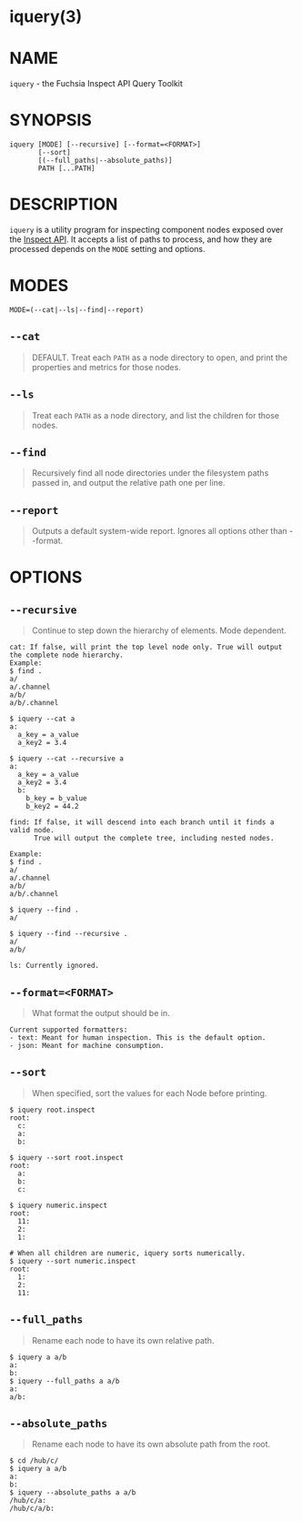 iquery(3)
=====

# NAME

`iquery` - the Fuchsia Inspect API Query Toolkit

# SYNOPSIS

```
iquery [MODE] [--recursive] [--format=<FORMAT>]
       [--sort]
       [(--full_paths|--absolute_paths)]
       PATH [...PATH]
```

# DESCRIPTION

`iquery` is a utility program for inspecting component nodes exposed over the
[Inspect API](gsw-inspect.md).
It accepts a list of paths to process, and how
they are processed depends on the `MODE` setting and options.

# MODES

`MODE=(--cat|--ls|--find|--report)`

## `--cat`
> DEFAULT. Treat each `PATH` as a node directory to open, and print
> the properties and metrics for those nodes.

## `--ls`
> Treat each `PATH` as a node directory, and list the children for those nodes.

## `--find`
> Recursively find all node directories under the filesystem paths
> passed in, and output the relative path one per line.

## `--report`
> Outputs a default system-wide report. Ignores all options other than
> --format.

# OPTIONS

## `--recursive`
> Continue to step down the hierarchy of elements. Mode dependent.
```
cat: If false, will print the top level node only. True will output the complete node hierarchy.
Example:
$ find .
a/
a/.channel
a/b/
a/b/.channel

$ iquery --cat a
a:
  a_key = a_value
  a_key2 = 3.4

$ iquery --cat --recursive a
a:
  a_key = a_value
  a_key2 = 3.4
  b:
    b_key = b_value
    b_key2 = 44.2

find: If false, it will descend into each branch until it finds a valid node.
      True will output the complete tree, including nested nodes.

Example:
$ find .
a/
a/.channel
a/b/
a/b/.channel

$ iquery --find .
a/

$ iquery --find --recursive .
a/
a/b/

ls: Currently ignored.
```

## `--format=<FORMAT>`
> What format the output should be in.
```
Current supported formatters:
- text: Meant for human inspection. This is the default option.
- json: Meant for machine consumption.
```

## `--sort`
> When specified, sort the values for each Node before printing.
```
$ iquery root.inspect
root:
  c:
  a:
  b:

$ iquery --sort root.inspect
root:
  a:
  b:
  c:

$ iquery numeric.inspect
root:
  11:
  2:
  1:

# When all children are numeric, iquery sorts numerically.
$ iquery --sort numeric.inspect
root:
  1:
  2:
  11:
```

## `--full_paths`
> Rename each node to have its own relative path.
```
$ iquery a a/b
a:
b:
$ iquery --full_paths a a/b
a:
a/b:
```

## `--absolute_paths`
> Rename each node to have its own absolute path from the root.
```
$ cd /hub/c/
$ iquery a a/b
a:
b:
$ iquery --absolute_paths a a/b
/hub/c/a:
/hub/c/a/b:
```
